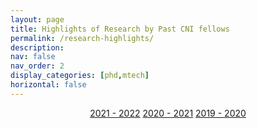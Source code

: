 ```yaml
---
layout: page
title: Highlights of Research by Past CNI fellows
permalink: /research-highlights/
description: 
nav: false
nav_order: 2
display_categories: [phd,mtech]
horizontal: false
---
```



<div style="text-align:center;">
  <a href="/researchhighlights/2021-2022/" class="btn btn-primary btn-lg active" role="button" aria-pressed="true">2021 - 2022</a>
  <a href="/researchhighlights/2020-2021/" class="btn btn-primary btn-lg active" role="button" aria-pressed="true">2020 - 2021</a>
  <a href="/researchhighlights/2019-2020/" class="btn btn-primary btn-lg active" role="button" aria-pressed="true">2019 - 2020</a>
</div>






